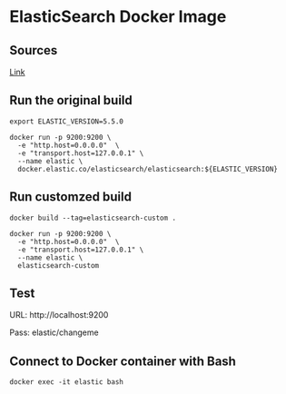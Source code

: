 # ElasticSearch Docker Image

## Sources

[Link](https://www.elastic.co/guide/en/elasticsearch/reference/current/docker.html)

## Run the original build

```
export ELASTIC_VERSION=5.5.0

docker run -p 9200:9200 \
  -e "http.host=0.0.0.0"  \
  -e "transport.host=127.0.0.1" \
  --name elastic \
  docker.elastic.co/elasticsearch/elasticsearch:${ELASTIC_VERSION}
```

## Run customzed build
```
docker build --tag=elasticsearch-custom .

docker run -p 9200:9200 \
  -e "http.host=0.0.0.0"  \
  -e "transport.host=127.0.0.1" \
  --name elastic \
  elasticsearch-custom
```

## Test

URL: http://localhost:9200

Pass: elastic/changeme

## Connect to Docker container with Bash
```
docker exec -it elastic bash
```
